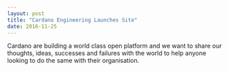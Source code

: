 ```yaml
---
layout: post
title: "Cardano Engineering Launches Site"
date: 2016-11-25
---
```


Cardano are building a world class open platform and we want to share our thoughts, ideas, successes and failures with the world to help anyone looking to do the same with their organisation.